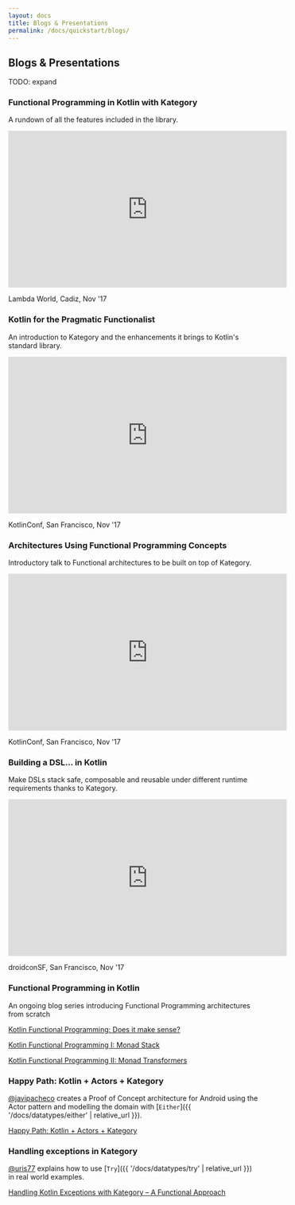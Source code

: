 ```yaml
---
layout: docs
title: Blogs & Presentations
permalink: /docs/quickstart/blogs/
---
```


## Blogs & Presentations

TODO: expand

### Functional Programming in Kotlin with Kategory

A rundown of all the features included in the library.

<iframe width="560" height="315" src="https://www.youtube.com/embed/IL5XzaCMKpQ?rel=0" frameborder="0" allowfullscreen></iframe>

Lambda World, Cadiz, Nov '17

### Kotlin for the Pragmatic Functionalist

An introduction to Kategory and the enhancements it brings to Kotlin's standard library.

<iframe width="560" height="315" src="https://www.youtube.com/embed/s9oMED6ZikQ?rel=0" frameborder="0" allowfullscreen></iframe>

KotlinConf, San Francisco, Nov '17

### Architectures Using Functional Programming Concepts

Introductory talk to Functional architectures to be built on top of Kategory.

<iframe width="560" height="315" src="https://www.youtube.com/embed/qI1ctQ0293o?rel=0" frameborder="0" allowfullscreen></iframe>

KotlinConf, San Francisco, Nov '17

### Building a DSL... in Kotlin

Make DSLs stack safe, composable and reusable under different runtime requirements thanks to Kategory.

<iframe width="560" height="315" src="https://www.youtube.com/watch?v=kr8iWE4Jfhc?rel=0" frameborder="0" allowfullscreen></iframe>

droidconSF, San Francisco, Nov '17

### Functional Programming in Kotlin

An ongoing blog series introducing Functional Programming architectures from scratch

[Kotlin Functional Programming: Does it make sense?](https://medium.com/@JorgeCastilloPr/kotlin-functional-programming-does-it-make-sense-36ad07e6bacf)

[Kotlin Functional Programming I: Monad Stack](https://medium.com/@JorgeCastilloPr/kotlin-functional-programming-i-monad-stack-518d1bd8fbee)

[Kotlin Functional Programming II: Monad Transformers](https://medium.com/@JorgeCastilloPr/kotlin-functional-programming-ii-monad-transformers-b1f020f14dd8)

### Happy Path: Kotlin + Actors + Kategory

[@javipacheco](https://github.com/javipacheco) creates a Proof of Concept architecture for Android using the Actor pattern and modelling the domain with [`Either`]({{ '/docs/datatypes/either' | relative_url }}).

[Happy Path: Kotlin + Actors + Kategory](https://medium.com/@javipacheco/happy-path-kotlin-actors-kategory-proof-of-concept-322e9099d2ea)

### Handling exceptions in Kategory

[@uris77](https://github.com/uris77) explains how to use [`Try`]({{ '/docs/datatypes/try' | relative_url }}) in real world examples.

[Handling Kotlin Exceptions with Kategory – A Functional Approach](https://www.spantree.net/blog/2017/09/15/kotlin-exception-handling-with-kategory.html)
